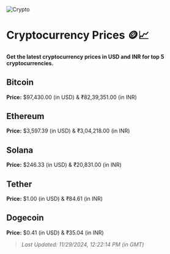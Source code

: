 
![Crypto](https://www.techguide.com.au/wp-content/uploads/2020/11/crypto3.jpeg)

# Cryptocurrency Prices 🪙📈

#### Get the latest cryptocurrency prices in USD and INR for top 5 cryptocurrencies.

## Bitcoin

**Price:** $97,430.00 (in USD) & ₹82,39,351.00 (in INR)

## Ethereum

**Price:** $3,597.39 (in USD) & ₹3,04,218.00 (in INR)

## Solana

**Price:** $246.33 (in USD) & ₹20,831.00 (in INR)

## Tether

**Price:** $1.00 (in USD) & ₹84.61 (in INR)

## Dogecoin

**Price:** $0.41 (in USD) & ₹35.04 (in INR)

> _Last Updated: 11/29/2024, 12:22:14 PM (in GMT)_

